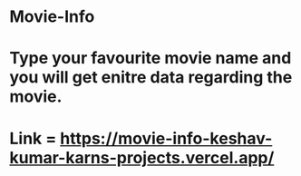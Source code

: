 # Movie-Info

# Type your favourite movie name and you will get enitre data regarding the movie.

# Link = https://movie-info-keshav-kumar-karns-projects.vercel.app/
